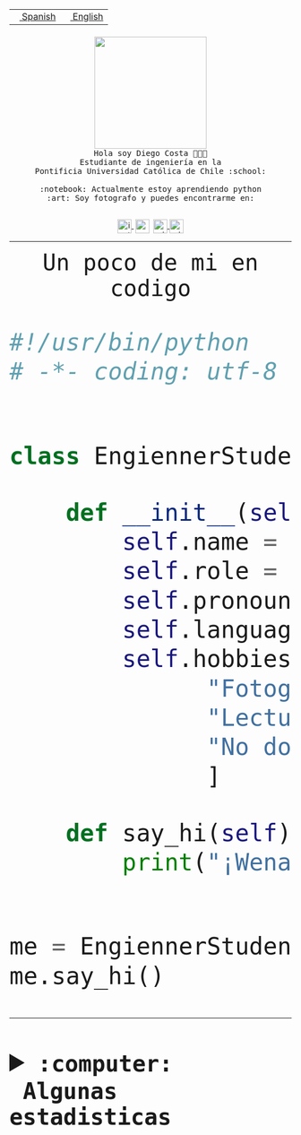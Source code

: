 <table border="0"  align="right">
 <tr><td><a href="README.md"><img src="https://upload.wikimedia.org/wikipedia/commons/thumb/8/89/Bandera_de_Espa%C3%B1a.svg/1200px-Bandera_de_Espa%C3%B1a.svg.png" height="10"> Spanish</a></td>
 <td><a href="README.en.md"><img src="https://upload.wikimedia.org/wikipedia/commons/a/a4/Flag_of_the_United_States.svg" height="10"> English</a></td></tr>
</table><br><br><br>


<p align="center">
  <img src="https://github.com/diegocostares/diegocostares/blob/main/Images/aaa2.gif?raw=true" height="200px" weight="200px">
  <br><samp>
    Hola soy Diego Costa 👨🏻‍💻<br>
    Estudiante de ingeniería en la <br>
    Pontificia Universidad Católica de Chile :school:<br>
  <br>
    :notebook: Actualmente estoy aprendiendo python <br>
    :art: Soy fotografo y puedes encontrarme en: <br>
  <br></samp>
  
</p>

<p align="center">
   <a href="https://instagram.com/diegocosta_no" target="blank">
    <img 
    align="center" src="https://cdn.jsdelivr.net/npm/simple-icons@3.0.1/icons/instagram.svg" alt="instagram" height="25px" width="25px" />
  </a>
  <a style="border: 3px solid; color: white;"href="https://t.me/diegocosta_no" target="blank">
  <img
  align="center" alt="Telegram" width="25px" src="https://icons-for-free.com/iconfiles/png/512/Telegram-1324888767380505522.png" />
</a>
<a href="https://api.whatsapp.com/send?phone=56971897835&text=Hola!" target="blank">
  <img
  align="center" alt="wtsp" width="25px" src="https://img.icons8.com/pastel-glyph/2x/whatsapp--v2.png" />
</a>
<a href="https://www.linkedin.com/in/diego-costa-786249213/" target="blank">
  <img
  align="center" alt="wtsp" width="25px" src="https://img.icons8.com/metro/452/linkedin.png" />
</a>

  </a>
</p>

---


<p align="center"><font size="25"><samp>Un poco de mi en codigo</samp></front></p>


```python
#!/usr/bin/python
# -*- coding: utf-8 -*-


class EngiennerStudent:

    def __init__(self):
        self.name = "Diego Costa"
        self.role = "Estudiante"
        self.pronouns = "he/him"
        self.language_spoken = ["es_CL", "en_US"]
        self.hobbies = [
              "Fotografia",
              "Lectura",
              "No dormir",
              ]

    def say_hi(self):
        print("¡Wena mundo!")


me = EngiennerStudent()
me.say_hi()
```
---
<details>
  <summary><b><samp>:computer: &nbsp;Algunas estadisticas</samp></b></summary>
  <br/></p>

<!--START_SECTION:waka-->
![Code Time](http://img.shields.io/badge/Code%20Time-1%2C068%20hrs%2032%20mins-blue)

**Soy nocturno 🦉** 

```text
🌞 Mañana                 53 commits          ░░░░░░░░░░░░░░░░░░░░░░░░░   01.48 % 
🌆 Día                    1145 commits        ████████░░░░░░░░░░░░░░░░░   32.03 % 
🌃 Tarde                  1538 commits        ███████████░░░░░░░░░░░░░░   43.02 % 
🌙 Noche                  839 commits         ██████░░░░░░░░░░░░░░░░░░░   23.47 % 
```
📅 **Soy más productivo los Martes** 

```text
Lunes                    555 commits         ████░░░░░░░░░░░░░░░░░░░░░   15.52 % 
Martes                   637 commits         ████░░░░░░░░░░░░░░░░░░░░░   17.82 % 
Miércoles                468 commits         ███░░░░░░░░░░░░░░░░░░░░░░   13.09 % 
Jueves                   547 commits         ████░░░░░░░░░░░░░░░░░░░░░   15.30 % 
Viernes                  503 commits         ████░░░░░░░░░░░░░░░░░░░░░   14.07 % 
Sábado                   332 commits         ██░░░░░░░░░░░░░░░░░░░░░░░   09.29 % 
Domingo                  533 commits         ████░░░░░░░░░░░░░░░░░░░░░   14.91 % 
```


📊 **Esta semana me dediqué a** 

```text
🐱‍💻 Proyectos: 
2023-1-S4-Grupo2-Backend 20 hrs 24 mins      █████████████████░░░░░░░░   66.35 % 
2023-1-S4-Grupo2-IA      3 hrs 35 mins       ███░░░░░░░░░░░░░░░░░░░░░░   11.70 % 
2023-1-S4-Grupo2-Scraper 2 hrs 32 mins       ██░░░░░░░░░░░░░░░░░░░░░░░   08.26 % 
t                        2 hrs 29 mins       ██░░░░░░░░░░░░░░░░░░░░░░░   08.08 % 
proyecto-grupo-31        1 hr 26 mins        █░░░░░░░░░░░░░░░░░░░░░░░░   04.71 % 
```


 Last Updated on 17/06/2023 08:21:33 UTC
<!--END_SECTION:waka-->
  
  

<p align="center"> <img src="https://github-readme-stats.vercel.app/api?username=diegocostares&show_icons=true&theme=ayu-mirage" alt="abhisheknaiidu" /></p>
 
</details>
